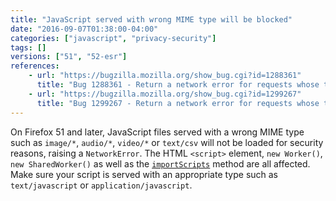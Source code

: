 ```yaml
---
title: "JavaScript served with wrong MIME type will be blocked"
date: "2016-09-07T01:38:00-04:00"
categories: ["javascript", "privacy-security"]
tags: []
versions: ["51", "52-esr"]
references:
    - url: "https://bugzilla.mozilla.org/show_bug.cgi?id=1288361"
      title: "Bug 1288361 - Return a network error for requests whose type is \"script\" and response has a MIME type that starts with image/"
    - url: "https://bugzilla.mozilla.org/show_bug.cgi?id=1299267"
      title: "Bug 1299267 - Return a network error for requests whose type is \"script\" with additional bad MIME types"
---
```

On Firefox 51 and later, JavaScript files served with a wrong MIME type such as `image/*`, `audio/*`, `video/*` or `text/csv` will not be loaded for security reasons, raising a `NetworkError`. The HTML `<script>` element, `new Worker()`, `new SharedWorker()` as well as the [`importScripts`](https://developer.mozilla.org/docs/Web/API/WorkerGlobalScope/importScripts) method are all affected. Make sure your script is served with an appropriate type such as `text/javascript` or `application/javascript`.
